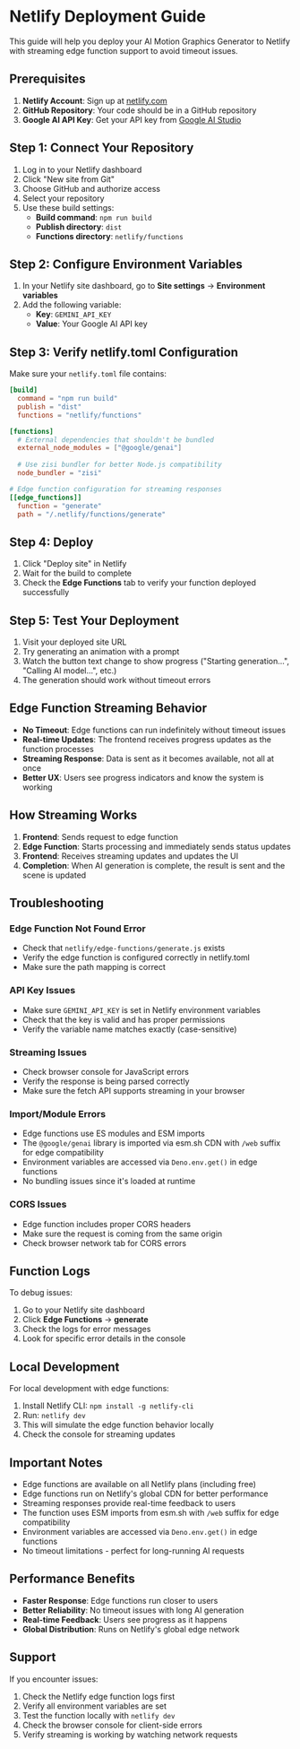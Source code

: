 # Netlify Deployment Guide

This guide will help you deploy your AI Motion Graphics Generator to Netlify with streaming edge function support to avoid timeout issues.

## Prerequisites

1. **Netlify Account**: Sign up at [netlify.com](https://netlify.com)
2. **GitHub Repository**: Your code should be in a GitHub repository
3. **Google AI API Key**: Get your API key from [Google AI Studio](https://aistudio.google.com/)

## Step 1: Connect Your Repository

1. Log in to your Netlify dashboard
2. Click "New site from Git"
3. Choose GitHub and authorize access
4. Select your repository
5. Use these build settings:
   - **Build command**: `npm run build`
   - **Publish directory**: `dist`
   - **Functions directory**: `netlify/functions`

## Step 2: Configure Environment Variables

1. In your Netlify site dashboard, go to **Site settings** → **Environment variables**
2. Add the following variable:
   - **Key**: `GEMINI_API_KEY`
   - **Value**: Your Google AI API key

## Step 3: Verify netlify.toml Configuration

Make sure your `netlify.toml` file contains:

```toml
[build]
  command = "npm run build"
  publish = "dist"
  functions = "netlify/functions"

[functions]
  # External dependencies that shouldn't be bundled
  external_node_modules = ["@google/genai"]
  
  # Use zisi bundler for better Node.js compatibility
  node_bundler = "zisi"

# Edge function configuration for streaming responses
[[edge_functions]]
  function = "generate"
  path = "/.netlify/functions/generate"
```

## Step 4: Deploy

1. Click "Deploy site" in Netlify
2. Wait for the build to complete
3. Check the **Edge Functions** tab to verify your function deployed successfully

## Step 5: Test Your Deployment

1. Visit your deployed site URL
2. Try generating an animation with a prompt
3. Watch the button text change to show progress ("Starting generation...", "Calling AI model...", etc.)
4. The generation should work without timeout errors

## Edge Function Streaming Behavior

- **No Timeout**: Edge functions can run indefinitely without timeout issues
- **Real-time Updates**: The frontend receives progress updates as the function processes
- **Streaming Response**: Data is sent as it becomes available, not all at once
- **Better UX**: Users see progress indicators and know the system is working

## How Streaming Works

1. **Frontend**: Sends request to edge function
2. **Edge Function**: Starts processing and immediately sends status updates
3. **Frontend**: Receives streaming updates and updates the UI
4. **Completion**: When AI generation is complete, the result is sent and the scene is updated

## Troubleshooting

### Edge Function Not Found Error
- Check that `netlify/edge-functions/generate.js` exists
- Verify the edge function is configured correctly in netlify.toml
- Make sure the path mapping is correct

### API Key Issues
- Make sure `GEMINI_API_KEY` is set in Netlify environment variables
- Check that the key is valid and has proper permissions
- Verify the variable name matches exactly (case-sensitive)

### Streaming Issues
- Check browser console for JavaScript errors
- Verify the response is being parsed correctly
- Make sure the fetch API supports streaming in your browser

### Import/Module Errors
- Edge functions use ES modules and ESM imports
- The `@google/genai` library is imported via esm.sh CDN with `/web` suffix for edge compatibility
- Environment variables are accessed via `Deno.env.get()` in edge functions
- No bundling issues since it's loaded at runtime

### CORS Issues
- Edge function includes proper CORS headers
- Make sure the request is coming from the same origin
- Check browser network tab for CORS errors

## Function Logs

To debug issues:
1. Go to your Netlify site dashboard
2. Click **Edge Functions** → **generate**
3. Check the logs for error messages
4. Look for specific error details in the console

## Local Development

For local development with edge functions:
1. Install Netlify CLI: `npm install -g netlify-cli`
2. Run: `netlify dev`
3. This will simulate the edge function behavior locally
4. Check the console for streaming updates

## Important Notes

- Edge functions are available on all Netlify plans (including free)
- Edge functions run on Netlify's global CDN for better performance
- Streaming responses provide real-time feedback to users
- The function uses ESM imports from esm.sh with `/web` suffix for edge compatibility
- Environment variables are accessed via `Deno.env.get()` in edge functions
- No timeout limitations - perfect for long-running AI requests

## Performance Benefits

- **Faster Response**: Edge functions run closer to users
- **Better Reliability**: No timeout issues with long AI generation
- **Real-time Feedback**: Users see progress as it happens
- **Global Distribution**: Runs on Netlify's global edge network

## Support

If you encounter issues:
1. Check the Netlify edge function logs first
2. Verify all environment variables are set
3. Test the function locally with `netlify dev`
4. Check the browser console for client-side errors
5. Verify streaming is working by watching network requests